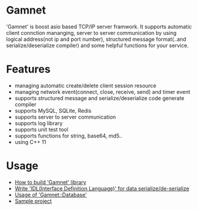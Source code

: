 # Gamnet

'Gamnet' is boost asio based TCP/IP server framwork. It supports automatic client connction mananging, server to server communication by using logical address(not ip and port number), structured message format(..and serialize/deserialize compiler) and some helpful functions for your service.

# Features

- managing automatic create/delete client session resource
- managing network event(connect, close, receive, send) and timer event
- supports structured message and serialize/deserialize code generate compiler
- supports MySQL, SQLite, Redis
- supports server to server communication
- supports log library
- supports unit test tool
- supports functions for string, base64, md5..
- using C++ 11

# Usage
- [How to build 'Gamnet' library](https://github.com/ChoiIngon/gamnet/blob/master/Gamnet/README.md)
- [Write 'IDL(Interface Definition Language)' for data serialize/de-serialize](https://github.com/ChoiIngon/gamnet/blob/master/idlc/README.md)
- [Usage of 'Gamnet::Database'](https://github.com/ChoiIngon/gamnet/blob/master/Gamnet/Database/README.md)
- [Sample project](https://github.com/ChoiIngon/gamnet/tree/master/example)
